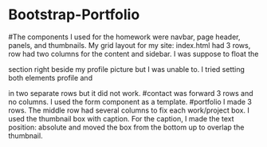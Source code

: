 # Bootstrap-Portfolio

#The components I used for the homework were navbar, page header, panels, and thumbnails. My grid layout for my site: index.html had 3 rows, row had two columns for the content and sidebar. I was suppose to float the <p> section right beside my profile picture but I was unable to. I tried setting both elements profile and <p> in two separate rows but it did not work. 
#contact was forward 3 rows and no columns. I used the form component as a template.
#portfolio I made 3 rows. The middle row had several columns to fix each work/project box. I used the thumbnail box with caption. For the caption, I made the text position: absolute and moved the box from the bottom up to overlap the thumbnail.
